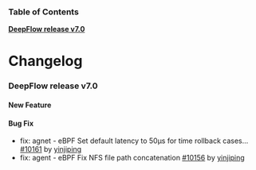 ### Table of Contents

**[DeepFlow release v7.0](#v7.0)**<br/>

# Changelog

### <a id="v7.0"></a>DeepFlow release v7.0

#### New Feature

#### Bug Fix
* fix: agnet - eBPF Set default latency to 50µs for time rollback cases… [#10161](https://github.com/deepflowio/deepflow/pull/10161) by [yinjiping](https://github.com/yinjiping)
* fix: agent - eBPF Fix NFS file path concatenation [#10156](https://github.com/deepflowio/deepflow/pull/10156) by [yinjiping](https://github.com/yinjiping)
